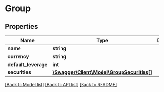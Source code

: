 # Group

## Properties
Name | Type | Description | Notes
------------ | ------------- | ------------- | -------------
**name** | **string** |  | 
**currency** | **string** |  | [optional] 
**default_leverage** | **int** |  | [optional] 
**securities** | [**\Swagger\Client\Model\GroupSecurities[]**](GroupSecurities.md) |  | [optional] 

[[Back to Model list]](../README.md#documentation-for-models) [[Back to API list]](../README.md#documentation-for-api-endpoints) [[Back to README]](../README.md)


